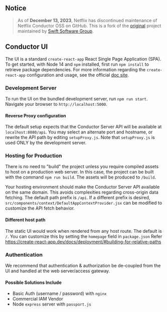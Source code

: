 ## Notice

> As of **December 13, 2023**, Netflix has discontinued maintenance of Netflix Conductor OSS on GitHub. This is a fork of the [original](https://github.com/Netflix/conductor-ui) project maintained by [Swift Software Group](https://www.swiftsoftwaregroup.com).

## Conductor UI

The UI is a standard `create-react-app` React Single Page Application (SPA). To get started, with Node 14 and `npm` installed, first run `npm install` to retrieve package dependencies. For more information regarding the `create-react-app` configuration and usage, see the official [doc site](https://create-react-app.dev/).

### Development Server

To run the UI on the bundled development server, run `npm run start`. Navigate your browser to `http://localhost:5000`.

#### Reverse Proxy configuration

The default setup expects that the Conductor Server API will be available at `localhost:8080/api`. You may select an alternate port and hostname, or rewrite the API path by editing `setupProxy.js`. Note that `setupProxy.js` is used ONLY by the development server.

### Hosting for Production

There is no need to "build" the project unless you require compiled assets to host on a production web server. In this case, the project can be built with the command `npm run build`. The assets will be produced to `/build`.

Your hosting environment should make the Conductor Server API available on the same domain. This avoids complexities regarding cross-origin data fetching. The default path prefix is `/api`. If a different prefix is desired, `src/components/context/DefaultAppContextProvider.jsx` can be modified to customize the API fetch behavior.

#### Different host path

The static UI would work when rendered from any host route. The default is `/`. You can customize this by setting the `homepage` field in `package.json`
Refer https://create-react-app.dev/docs/deployment/#building-for-relative-paths

### Authentication

We recommend that authentication & authorization be de-coupled from the UI and handled at the web server/access gateway.

#### Possible Solutions Include

- Basic Auth (username / password) with `nginx`
- Commercial IAM Vendor
- Node `express` server with `passport.js`
